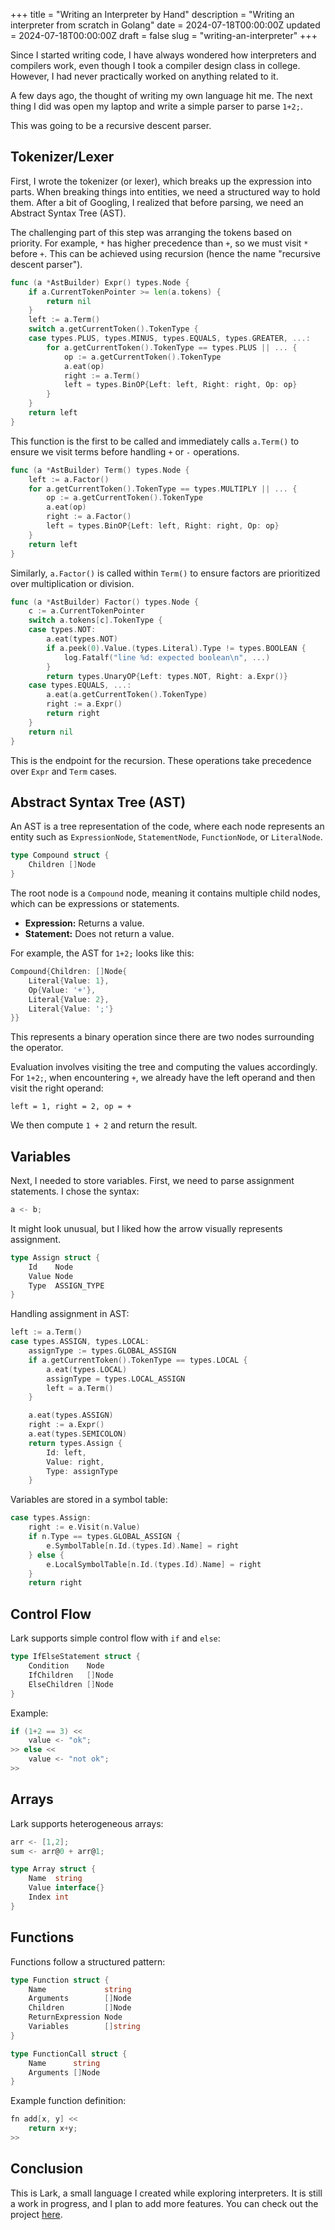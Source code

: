 +++
title = "Writing an Interpreter by Hand"
description = "Writing an interpreter from scratch in Golang"
date = 2024-07-18T00:00:00Z
updated = 2024-07-18T00:00:00Z
draft = false
slug = "writing-an-interpreter"
+++

Since I started writing code, I have always wondered how interpreters and compilers work, even though I took a compiler design class in college. However, I had never practically worked on anything related to it.

A few days ago, the thought of writing my own language hit me. The next thing I did was open my laptop and write a simple parser to parse `1+2;`.

This was going to be a recursive descent parser.

## Tokenizer/Lexer

First, I wrote the tokenizer (or lexer), which breaks up the expression into parts. When breaking things into entities, we need a structured way to hold them. After a bit of Googling, I realized that before parsing, we need an Abstract Syntax Tree (AST).

The challenging part of this step was arranging the tokens based on priority. For example, `*` has higher precedence than `+`, so we must visit `*` before `+`. This can be achieved using recursion (hence the name "recursive descent parser").

```go
func (a *AstBuilder) Expr() types.Node {
    if a.CurrentTokenPointer >= len(a.tokens) {
        return nil
    }
    left := a.Term()
    switch a.getCurrentToken().TokenType {
    case types.PLUS, types.MINUS, types.EQUALS, types.GREATER, ...:
        for a.getCurrentToken().TokenType == types.PLUS || ... {
            op := a.getCurrentToken().TokenType
            a.eat(op)
            right := a.Term()
            left = types.BinOP{Left: left, Right: right, Op: op}
        }
    }
    return left
}
```

This function is the first to be called and immediately calls `a.Term()` to ensure we visit terms before handling `+` or `-` operations.

```go
func (a *AstBuilder) Term() types.Node {
    left := a.Factor()
    for a.getCurrentToken().TokenType == types.MULTIPLY || ... {
        op := a.getCurrentToken().TokenType
        a.eat(op)
        right := a.Factor()
        left = types.BinOP{Left: left, Right: right, Op: op}
    }
    return left
}
```

Similarly, `a.Factor()` is called within `Term()` to ensure factors are prioritized over multiplication or division.

```go
func (a *AstBuilder) Factor() types.Node {
    c := a.CurrentTokenPointer
    switch a.tokens[c].TokenType {
    case types.NOT:
        a.eat(types.NOT)
        if a.peek(0).Value.(types.Literal).Type != types.BOOLEAN {
            log.Fatalf("line %d: expected boolean\n", ...)
        }
        return types.UnaryOP{Left: types.NOT, Right: a.Expr()}
    case types.EQUALS, ...:
        a.eat(a.getCurrentToken().TokenType)
        right := a.Expr()
        return right
    }
    return nil
}
```

This is the endpoint for the recursion. These operations take precedence over `Expr` and `Term` cases.

## Abstract Syntax Tree (AST)

An AST is a tree representation of the code, where each node represents an entity such as `ExpressionNode`, `StatementNode`, `FunctionNode`, or `LiteralNode`.

```go
type Compound struct {
    Children []Node
}
```

The root node is a `Compound` node, meaning it contains multiple child nodes, which can be expressions or statements.

- **Expression:** Returns a value.
- **Statement:** Does not return a value.

For example, the AST for `1+2;` looks like this:

```go
Compound{Children: []Node{
    Literal{Value: 1},
    Op{Value: '+'},
    Literal{Value: 2},
    Literal{Value: ';'}
}}
```

This represents a binary operation since there are two nodes surrounding the operator.

Evaluation involves visiting the tree and computing the values accordingly. For `1+2;`, when encountering `+`, we already have the left operand and then visit the right operand:

```
left = 1, right = 2, op = +
```

We then compute `1 + 2` and return the result.

## Variables

Next, I needed to store variables. First, we need to parse assignment statements. I chose the syntax:

```go
a <- b;
```

It might look unusual, but I liked how the arrow visually represents assignment.

```go
type Assign struct {
    Id    Node
    Value Node
    Type  ASSIGN_TYPE
}
```

Handling assignment in AST:

```go
left := a.Term()
case types.ASSIGN, types.LOCAL:
    assignType := types.GLOBAL_ASSIGN
    if a.getCurrentToken().TokenType == types.LOCAL {
        a.eat(types.LOCAL)
        assignType = types.LOCAL_ASSIGN
        left = a.Term()
    }

    a.eat(types.ASSIGN)
    right := a.Expr()
    a.eat(types.SEMICOLON)
    return types.Assign {
        Id: left,
        Value: right,
        Type: assignType
    }
```

Variables are stored in a symbol table:

```go
case types.Assign:
    right := e.Visit(n.Value)
    if n.Type == types.GLOBAL_ASSIGN {
        e.SymbolTable[n.Id.(types.Id).Name] = right
    } else {
        e.LocalSymbolTable[n.Id.(types.Id).Name] = right
    }
    return right
```

## Control Flow

Lark supports simple control flow with `if` and `else`:

```go
type IfElseStatement struct {
    Condition    Node
    IfChildren   []Node
    ElseChildren []Node
}
```

Example:

```go
if (1+2 == 3) <<
    value <- "ok";
>> else <<
    value <- "not ok";
>>
```

## Arrays

Lark supports heterogeneous arrays:

```go
arr <- [1,2];
sum <- arr@0 + arr@1;
```

```go
type Array struct {
    Name  string
    Value interface{}
    Index int
}
```

## Functions

Functions follow a structured pattern:

```go
type Function struct {
    Name             string
    Arguments        []Node
    Children         []Node
    ReturnExpression Node
    Variables        []string
}

type FunctionCall struct {
    Name      string
    Arguments []Node
}
```

Example function definition:

```go
fn add[x, y] <<
    return x+y;
>>
```

## Conclusion

This is Lark, a small language I created while exploring interpreters. It is still a work in progress, and I plan to add more features. You can check out the project [here](https://github.com/manosriram/lark).